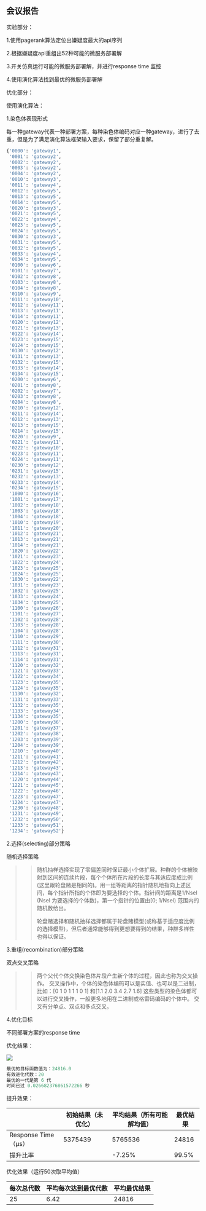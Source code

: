 ## 会议报告

实验部分：

1.使用pagerank算法定位出嫌疑度最大的api序列

2.根据嫌疑度api重组出52种可能的微服务部署解

3.开关仿真运行可能的微服务部署解，并进行response time 监控

4.使用演化算法找到最优的微服务部署解



优化部分：

使用演化算法：

1.染色体表现形式

每一种gateway代表一种部署方案，每种染色体编码对应一种gateway，进行了去重，但是为了满足演化算法框架输入要求，保留了部分重复解。

```python
{'0000': 'gateway1',
 '0001': 'gateway2',
 '0002': 'gateway2',
 '0003': 'gateway2',
 '0004': 'gateway2',
 '0010': 'gateway3',
 '0011': 'gateway4',
 '0012': 'gateway5',
 '0013': 'gateway5',
 '0014': 'gateway5',
 '0020': 'gateway3',
 '0021': 'gateway5',
 '0022': 'gateway4',
 '0023': 'gateway5',
 '0024': 'gateway5',
 '0030': 'gateway3',
 '0031': 'gateway5',
 '0032': 'gateway5',
 '0033': 'gateway4',
 '0034': 'gateway5',
 '0100': 'gateway6',
 '0101': 'gateway7',
 '0102': 'gateway8',
 '0103': 'gateway8',
 '0104': 'gateway8',
 '0110': 'gateway9',
 '0111': 'gateway10',
 '0112': 'gateway11',
 '0113': 'gateway11',
 '0114': 'gateway11',
 '0120': 'gateway12',
 '0121': 'gateway13',
 '0122': 'gateway14',
 '0123': 'gateway15',
 '0124': 'gateway15',
 '0130': 'gateway12',
 '0131': 'gateway13',
 '0132': 'gateway15',
 '0133': 'gateway14',
 '0134': 'gateway15',
 '0200': 'gateway6',
 '0201': 'gateway8',
 '0202': 'gateway7',
 '0203': 'gateway8',
 '0204': 'gateway8',
 '0210': 'gateway12',
 '0211': 'gateway14',
 '0212': 'gateway13',
 '0213': 'gateway15',
 '0214': 'gateway15',
 '0220': 'gateway9',
 '0221': 'gateway11',
 '0222': 'gateway10',
 '0223': 'gateway11',
 '0224': 'gateway11',
 '0230': 'gateway12',
 '0231': 'gateway15',
 '0232': 'gateway13',
 '0233': 'gateway14',
 '0234': 'gateway15',
 '1000': 'gateway16',
 '1001': 'gateway17',
 '1002': 'gateway18',
 '1003': 'gateway18',
 '1004': 'gateway18',
 '1010': 'gateway19',
 '1011': 'gateway20',
 '1012': 'gateway21',
 '1013': 'gateway21',
 '1014': 'gateway21',
 '1020': 'gateway22',
 '1021': 'gateway23',
 '1022': 'gateway24',
 '1023': 'gateway25',
 '1024': 'gateway25',
 '1030': 'gateway22',
 '1031': 'gateway23',
 '1032': 'gateway25',
 '1033': 'gateway24',
 '1034': 'gateway25',
 '1100': 'gateway26',
 '1101': 'gateway27',
 '1102': 'gateway28',
 '1103': 'gateway28',
 '1104': 'gateway28',
 '1110': 'gateway29',
 '1111': 'gateway30',
 '1112': 'gateway31',
 '1113': 'gateway31',
 '1114': 'gateway31',
 '1120': 'gateway32',
 '1121': 'gateway33',
 '1122': 'gateway34',
 '1123': 'gateway35',
 '1124': 'gateway35',
 '1130': 'gateway32',
 '1131': 'gateway33',
 '1132': 'gateway35',
 '1133': 'gateway34',
 '1134': 'gateway35',
 '1200': 'gateway36',
 '1201': 'gateway37',
 '1202': 'gateway38',
 '1203': 'gateway39',
 '1204': 'gateway39',
 '1210': 'gateway40',
 '1211': 'gateway41',
 '1212': 'gateway42',
 '1213': 'gateway43',
 '1214': 'gateway43',
 '1220': 'gateway44',
 '1221': 'gateway45',
 '1222': 'gateway46',
 '1223': 'gateway47',
 '1224': 'gateway47',
 '1230': 'gateway48',
 '1231': 'gateway49',
 '1232': 'gateway50',
 '1233': 'gateway51',
 '1234': 'gateway52'}
```

2.选择(selecting)部分策略

随机选择策略

> >随机抽样选择实现了零偏差同时保证最小个体扩展。种群的个体被映射到区间的连续片段，每个个体所在片段的长度与其适应度成比例(这里跟轮盘赌是相同的)。用一组等距离的指针随机地指向上述区间，每个指针所指的个体即为要选择的个体。指针间的距离是1/Nsel (Nsel 为要选择的个体数)，第一个指针的位置由[0; 1/Nsel) 范围内的随机数给出。
> >
> >轮盘赌选择和随机抽样选择都属于轮盘赌模型(或称基于适应度比例的选择模型)，但后者通常能够得到更想要得到的结果，种群多样性也得以保证。



3.重组(recombination)部分策略

双点交叉策略

> >两个父代个体交换染色体片段产生新个体的过程，因此也称为交叉操作。
> >交叉操作中，个体的染色体编码可以是实值、也可以是二进制，比如：[0 1 0 1 1 1 0 1] 和[1.1 2.0 3.4 2.7 1.6] 这些类型的染色体都可以进行交叉操作，一般更多地用在二进制或格雷码编码的个体中。
> >交叉有分单点、双点和多点交叉。

4.优化目标

不同部署方案的response time

优化结果：

![](http://ppxiurxox.bkt.clouddn.com/1555998268727.png)

```python
最优的目标函数值为：24816.0
有效进化代数：20
最优的一代是第 6 代
时间已过 0.026682376861572266 秒
```

提升效果：

|                     | 初始结果（未优化） | 平均结果（所有可能解均值） | 最优结果 |
| :------------------ | ------------------ | -------------------------- | -------- |
| Response Time（μs） | 5375439            | 5765536                    | 24816    |
| 提升比率            |                    | -7.25%                     | 99.5%    |

优化效果（运行50次取平均值）

| 每次总代数 | 平均每次达到最优代数 | 平均最优结果 |
| ---------- | -------------------- | ------------ |
| 25         | 6.42                 | 24816        |

